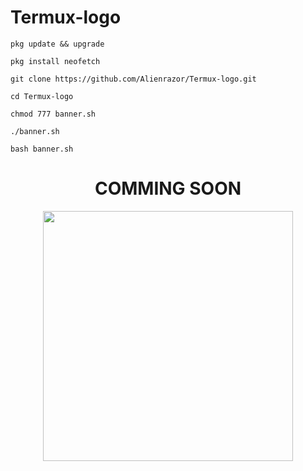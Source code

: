 # Termux-logo


```
pkg update && upgrade

pkg install neofetch

git clone https://github.com/Alienrazor/Termux-logo.git

cd Termux-logo

chmod 777 banner.sh

./banner.sh

bash banner.sh
```

<h1 align="center">COMMING SOON</h1>
<p align="center">
<img src='Screenshot_20231229_125528.jpg' style="height:400px;width:400px;" >
